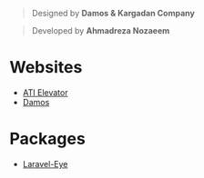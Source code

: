 > Designed by **Damos & Kargadan Company**

> Developed by **Ahmadreza Nozaeem**

# Websites
- [ATI Elevator](https://ami-hp.github.io/ati.elevator/)
- [Damos](https://ami-hp.github.io/damos/)

# Packages
- [Laravel-Eye](https://github.com/ami-hp/laravel-eye)
